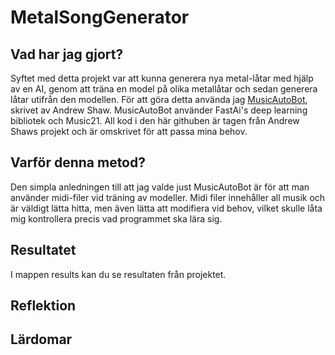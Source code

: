# MetalSongGenerator

## Vad har jag gjort?
Syftet med detta projekt var att kunna generera nya metal-låtar med hjälp av en AI, genom att träna en model på olika metallåtar och sedan generera låtar utifrån den modellen. För att göra detta använda jag [MusicAutoBot](https://github.com/bearpelican/musicautobot), skrivet av Andrew Shaw. MusicAutoBot använder FastAi's deep learning bibliotek och Music21. All kod i den här githuben är tagen från Andrew Shaws projekt och är omskrivet för att passa mina behov.

## Varför denna metod?
Den simpla anledningen till att jag valde just MusicAutoBot är för att man använder midi-filer vid träning av modeller. Midi filer innehåller all musik och är väldigt lätta hitta, men även lätta att modifiera vid behov, vilket skulle låta mig kontrollera precis vad programmet ska lära sig. 

## Resultatet
I mappen results kan du se resultaten från projektet. 

## Reflektion

## Lärdomar
